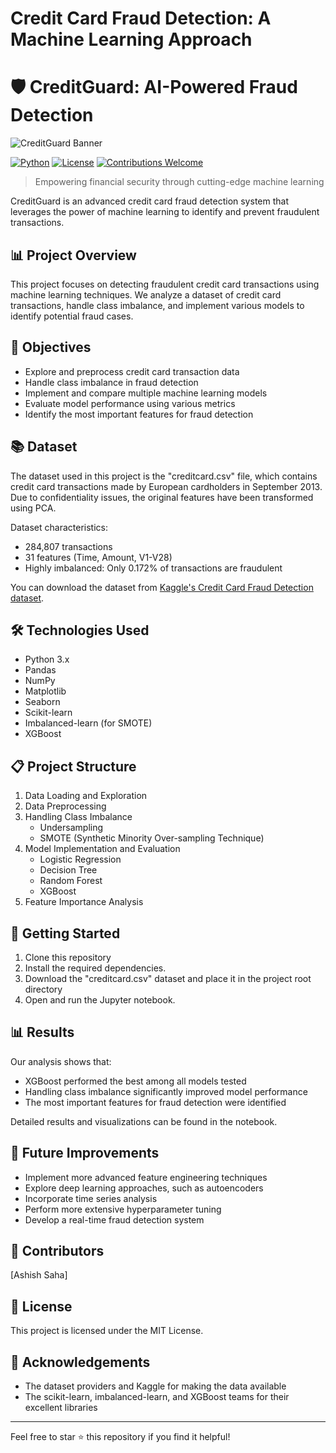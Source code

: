 # Credit Card Fraud Detection: A Machine Learning Approach

# 🛡️ CreditGuard: AI-Powered Fraud Detection

![CreditGuard Banner](https://images.unsplash.com/photo-1637021536331-17abe5429592?q=80&w=800&auto=format&fit=crop&ixlib=rb-4.0.3&ixid=M3wxMjA3fDB8MHxwaG90by1wYWdlfHx8fGVufDB8fHx8fA%3D%3D)

[![Python](https://img.shields.io/badge/Python-3.8%2B-blue)](https://www.python.org/downloads/)
[![License](https://img.shields.io/badge/License-MIT-green.svg)](https://opensource.org/licenses/MIT)
[![Contributions Welcome](https://img.shields.io/badge/Contributions-Welcome-brightgreen.svg?style=flat)](https://github.com/yourusername/creditguard/issues)

> Empowering financial security through cutting-edge machine learning

CreditGuard is an advanced credit card fraud detection system that leverages the power of machine learning to identify and prevent fraudulent transactions.
## 📊 Project Overview

This project focuses on detecting fraudulent credit card transactions using machine learning techniques. We analyze a dataset of credit card transactions, handle class imbalance, and implement various models to identify potential fraud cases.

## 🎯 Objectives

- Explore and preprocess credit card transaction data
- Handle class imbalance in fraud detection
- Implement and compare multiple machine learning models
- Evaluate model performance using various metrics
- Identify the most important features for fraud detection

## 📚 Dataset

The dataset used in this project is the "creditcard.csv" file, which contains credit card transactions made by European cardholders in September 2013. Due to confidentiality issues, the original features have been transformed using PCA.

Dataset characteristics:
- 284,807 transactions
- 31 features (Time, Amount, V1-V28)
- Highly imbalanced: Only 0.172% of transactions are fraudulent

You can download the dataset from [Kaggle's Credit Card Fraud Detection dataset](https://www.kaggle.com/mlg-ulb/creditcardfraud).

## 🛠️ Technologies Used

- Python 3.x
- Pandas
- NumPy
- Matplotlib
- Seaborn
- Scikit-learn
- Imbalanced-learn (for SMOTE)
- XGBoost

## 📋 Project Structure

1. Data Loading and Exploration
2. Data Preprocessing
3. Handling Class Imbalance
   - Undersampling
   - SMOTE (Synthetic Minority Over-sampling Technique)
4. Model Implementation and Evaluation
   - Logistic Regression
   - Decision Tree
   - Random Forest
   - XGBoost
5. Feature Importance Analysis

## 🚀 Getting Started

1. Clone this repository
2. Install the required dependencies.
3. Download the "creditcard.csv" dataset and place it in the project root directory
4. Open and run the Jupyter notebook.


## 📊 Results

Our analysis shows that:
- XGBoost performed the best among all models tested
- Handling class imbalance significantly improved model performance
- The most important features for fraud detection were identified

Detailed results and visualizations can be found in the notebook.

## 🔮 Future Improvements

- Implement more advanced feature engineering techniques
- Explore deep learning approaches, such as autoencoders
- Incorporate time series analysis
- Perform more extensive hyperparameter tuning
- Develop a real-time fraud detection system

## 👥 Contributors

[Ashish Saha]

## 📄 License

This project is licensed under the MIT License.

## 🙏 Acknowledgements

- The dataset providers and Kaggle for making the data available
- The scikit-learn, imbalanced-learn, and XGBoost teams for their excellent libraries

---

Feel free to star ⭐ this repository if you find it helpful!
